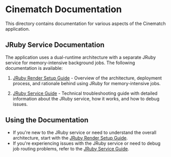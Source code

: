# Cinematch Documentation

This directory contains documentation for various aspects of the Cinematch application.

## JRuby Service Documentation

The application uses a dual-runtime architecture with a separate JRuby service for memory-intensive background jobs. The following documentation is available:

1. [JRuby Render Setup Guide](jruby_render_setup.md) - Overview of the architecture, deployment process, and rationale behind using JRuby for memory-intensive jobs.

2. [JRuby Service Guide](jruby_service.md) - Technical troubleshooting guide with detailed information about the JRuby service, how it works, and how to debug issues.

## Using the Documentation

- If you're new to the JRuby service or need to understand the overall architecture, start with the [JRuby Render Setup Guide](jruby_render_setup.md).
- If you're experiencing issues with the JRuby service or need to debug job routing problems, refer to the [JRuby Service Guide](jruby_service.md). 
